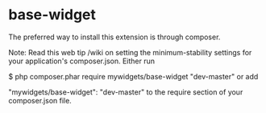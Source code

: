 # base-widget
The preferred way to install this extension is through composer.

Note: Read this web tip /wiki on setting the minimum-stability settings for your application's composer.json.
Either run

$ php composer.phar require mywidgets/base-widget "dev-master"
or add

"mywidgets/base-widget": "dev-master"
to the require section of your composer.json file.
